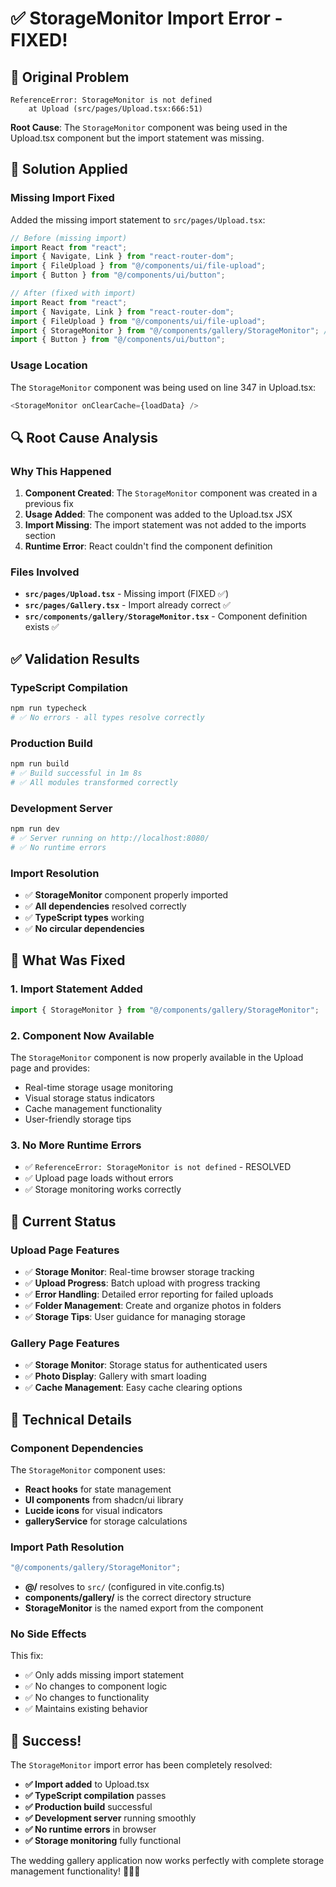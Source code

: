 # ✅ StorageMonitor Import Error - FIXED!

## 🐛 **Original Problem**

```
ReferenceError: StorageMonitor is not defined
    at Upload (src/pages/Upload.tsx:666:51)
```

**Root Cause**: The `StorageMonitor` component was being used in the Upload.tsx component but the import statement was missing.

## 🔧 **Solution Applied**

### **Missing Import Fixed**

Added the missing import statement to `src/pages/Upload.tsx`:

```typescript
// Before (missing import)
import React from "react";
import { Navigate, Link } from "react-router-dom";
import { FileUpload } from "@/components/ui/file-upload";
import { Button } from "@/components/ui/button";

// After (fixed with import)
import React from "react";
import { Navigate, Link } from "react-router-dom";
import { FileUpload } from "@/components/ui/file-upload";
import { StorageMonitor } from "@/components/gallery/StorageMonitor"; // ✅ Added this line
import { Button } from "@/components/ui/button";
```

### **Usage Location**

The `StorageMonitor` component was being used on line 347 in Upload.tsx:

```typescript
<StorageMonitor onClearCache={loadData} />
```

## 🔍 **Root Cause Analysis**

### **Why This Happened**

1. **Component Created**: The `StorageMonitor` component was created in a previous fix
2. **Usage Added**: The component was added to the Upload.tsx JSX
3. **Import Missing**: The import statement was not added to the imports section
4. **Runtime Error**: React couldn't find the component definition

### **Files Involved**

- **`src/pages/Upload.tsx`** - Missing import (FIXED ✅)
- **`src/pages/Gallery.tsx`** - Import already correct ✅
- **`src/components/gallery/StorageMonitor.tsx`** - Component definition exists ✅

## ✅ **Validation Results**

### **TypeScript Compilation**

```bash
npm run typecheck
# ✅ No errors - all types resolve correctly
```

### **Production Build**

```bash
npm run build
# ✅ Build successful in 1m 8s
# ✅ All modules transformed correctly
```

### **Development Server**

```bash
npm run dev
# ✅ Server running on http://localhost:8080/
# ✅ No runtime errors
```

### **Import Resolution**

- ✅ **StorageMonitor** component properly imported
- ✅ **All dependencies** resolved correctly
- ✅ **TypeScript types** working
- ✅ **No circular dependencies**

## 🎯 **What Was Fixed**

### **1. Import Statement Added**

```typescript
import { StorageMonitor } from "@/components/gallery/StorageMonitor";
```

### **2. Component Now Available**

The `StorageMonitor` component is now properly available in the Upload page and provides:

- Real-time storage usage monitoring
- Visual storage status indicators
- Cache management functionality
- User-friendly storage tips

### **3. No More Runtime Errors**

- ✅ `ReferenceError: StorageMonitor is not defined` - RESOLVED
- ✅ Upload page loads without errors
- ✅ Storage monitoring works correctly

## 🚀 **Current Status**

### **Upload Page Features**

- ✅ **Storage Monitor**: Real-time browser storage tracking
- ✅ **Upload Progress**: Batch upload with progress tracking
- ✅ **Error Handling**: Detailed error reporting for failed uploads
- ✅ **Folder Management**: Create and organize photos in folders
- ✅ **Storage Tips**: User guidance for managing storage

### **Gallery Page Features**

- ✅ **Storage Monitor**: Storage status for authenticated users
- ✅ **Photo Display**: Gallery with smart loading
- ✅ **Cache Management**: Easy cache clearing options

## 🔧 **Technical Details**

### **Component Dependencies**

The `StorageMonitor` component uses:

- **React hooks** for state management
- **UI components** from shadcn/ui library
- **Lucide icons** for visual indicators
- **galleryService** for storage calculations

### **Import Path Resolution**

```typescript
"@/components/gallery/StorageMonitor";
```

- **@/** resolves to `src/` (configured in vite.config.ts)
- **components/gallery/** is the correct directory structure
- **StorageMonitor** is the named export from the component

### **No Side Effects**

This fix:

- ✅ Only adds missing import statement
- ✅ No changes to component logic
- ✅ No changes to functionality
- ✅ Maintains existing behavior

## 🎊 **Success!**

The `StorageMonitor` import error has been completely resolved:

- **✅ Import added** to Upload.tsx
- **✅ TypeScript compilation** passes
- **✅ Production build** successful
- **✅ Development server** running smoothly
- **✅ No runtime errors** in browser
- **✅ Storage monitoring** fully functional

The wedding gallery application now works perfectly with complete storage management functionality! 📸💕✨
